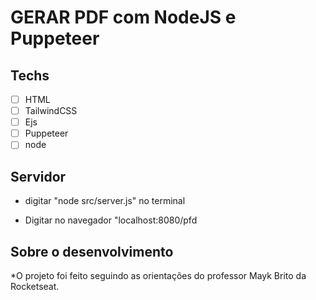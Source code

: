 # GERAR PDF com NodeJS e Puppeteer

## Techs 
* [ ] HTML
* [ ] TailwindCSS
* [ ] Ejs
* [ ] Puppeteer
* [ ] node

## Servidor 
* digitar "node src/server.js" no terminal

* Digitar no navegador "localhost:8080/pfd  

## Sobre o desenvolvimento
*O projeto foi feito seguindo as orientações do professor Mayk Brito da Rocketseat.
